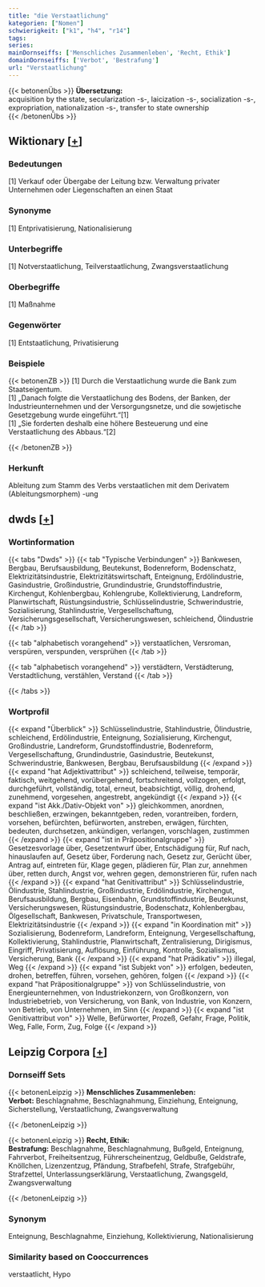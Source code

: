 ```yaml
---
title: "die Verstaatlichung"
kategorien: ["Nomen"]
schwierigkeit: ["k1", "h4", "r14"]
tags:
series:
mainDornseiffs: ['Menschliches Zusammenleben', 'Recht, Ethik']
domainDornseiffs: ['Verbot', 'Bestrafung']
url: "Verstaatlichung"
---
```


{{< betonenÜbs >}}
**Übersetzung:**  
acquisition by the state, secularization -s-, laicization -s-, socialization -s-, expropriation, nationalization -s-, transfer to state ownership  
{{< /betonenÜbs >}}

## Wiktionary [[+](https://de.wiktionary.org/wiki/Verstaatlichung)]

### Bedeutungen
[1] Verkauf oder Übergabe der Leitung bzw. Verwaltung privater Unternehmen oder Liegenschaften an einen Staat  

### Synonyme
[1] Entprivatisierung, Nationalisierung  

### Unterbegriffe
[1] Notverstaatlichung, Teilverstaatlichung, Zwangsverstaatlichung  

### Oberbegriffe
[1] Maßnahme  

### Gegenwörter
[1] Entstaatlichung, Privatisierung  

### Beispiele
{{< betonenZB >}}
[1] Durch die Verstaatlichung wurde die Bank zum Staatseigentum.  
[1] „Danach folgte die Verstaatlichung des Bodens, der Banken, der Industrieunternehmen und der Versorgungsnetze, und die sowjetische Gesetzgebung wurde eingeführt.“[1]  
[1] „Sie forderten deshalb eine höhere Besteuerung und eine Verstaatlichung des Abbaus.“[2]  

{{< /betonenZB >}}
### Herkunft
Ableitung zum Stamm des Verbs verstaatlichen mit dem Derivatem (Ableitungsmorphem) -ung  



## dwds [[+](https://www.dwds.de/wb/Verstaatlichung)]

### Wortinformation
{{< tabs "Dwds" >}}
{{< tab "Typische Verbindungen" >}}
Bankwesen, Bergbau, Berufsausbildung, Beutekunst, Bodenreform, Bodenschatz, Elektrizitätsindustrie, Elektrizitätswirtschaft, Enteignung, Erdölindustrie, Gasindustrie, Großindustrie, Grundindustrie, Grundstoffindustrie, Kirchengut, Kohlenbergbau, Kohlengrube, Kollektivierung, Landreform, Planwirtschaft, Rüstungsindustrie, Schlüsselindustrie, Schwerindustrie, Sozialisierung, Stahlindustrie, Vergesellschaftung, Versicherungsgesellschaft, Versicherungswesen, schleichend, Ölindustrie
{{< /tab >}}

{{< tab "alphabetisch vorangehend" >}}
verstaatlichen, Versroman, verspüren, verspunden, versprühen
{{< /tab >}}

{{< tab "alphabetisch vorangehend" >}}
verstädtern, Verstädterung, Verstadtlichung, verstählen, Verstand
{{< /tab >}}

{{< /tabs >}}

### Wortprofil
{{< expand "Überblick" >}} Schlüsselindustrie, Stahlindustrie, Ölindustrie, schleichend, Erdölindustrie, Enteignung, Sozialisierung, Kirchengut, Großindustrie, Landreform, Grundstoffindustrie, Bodenreform, Vergesellschaftung, Grundindustrie, Gasindustrie, Beutekunst, Schwerindustrie, Bankwesen, Bergbau, Berufsausbildung {{< /expand >}}
{{< expand "hat Adjektivattribut" >}} schleichend, teilweise, temporär, faktisch, weitgehend, vorübergehend, fortschreitend, vollzogen, erfolgt, durchgeführt, vollständig, total, erneut, beabsichtigt, völlig, drohend, zunehmend, vorgesehen, angestrebt, angekündigt {{< /expand >}}
{{< expand "ist Akk./Dativ-Objekt von" >}} gleichkommen, anordnen, beschließen, erzwingen, bekanntgeben, reden, vorantreiben, fordern, vorsehen, befürchten, befürworten, anstreben, erwägen, fürchten, bedeuten, durchsetzen, ankündigen, verlangen, vorschlagen, zustimmen {{< /expand >}}
{{< expand "ist in Präpositionalgruppe" >}} Gesetzesvorlage über, Gesetzentwurf über, Entschädigung für, Ruf nach, hinauslaufen auf, Gesetz über, Forderung nach, Gesetz zur, Gerücht über, Antrag auf, eintreten für, Klage gegen, plädieren für, Plan zur, annehmen über, retten durch, Angst vor, wehren gegen, demonstrieren für, rufen nach {{< /expand >}}
{{< expand "hat Genitivattribut" >}} Schlüsselindustrie, Ölindustrie, Stahlindustrie, Großindustrie, Erdölindustrie, Kirchengut, Berufsausbildung, Bergbau, Eisenbahn, Grundstoffindustrie, Beutekunst, Versicherungswesen, Rüstungsindustrie, Bodenschatz, Kohlenbergbau, Ölgesellschaft, Bankwesen, Privatschule, Transportwesen, Elektrizitätsindustrie {{< /expand >}}
{{< expand "in Koordination mit" >}} Sozialisierung, Bodenreform, Landreform, Enteignung, Vergesellschaftung, Kollektivierung, Stahlindustrie, Planwirtschaft, Zentralisierung, Dirigismus, Eingriff, Privatisierung, Auflösung, Einführung, Kontrolle, Sozialismus, Versicherung, Bank {{< /expand >}}
{{< expand "hat Prädikativ" >}} illegal, Weg {{< /expand >}}
{{< expand "ist Subjekt von" >}} erfolgen, bedeuten, drohen, betreffen, führen, vorsehen, gehören, folgen {{< /expand >}}
{{< expand "hat Präpositionalgruppe" >}} von Schlüsselindustrie, von Energieunternehmen, von Industriekonzern, von Großkonzern, von Industriebetrieb, von Versicherung, von Bank, von Industrie, von Konzern, von Betrieb, von Unternehmen, im Sinn {{< /expand >}}
{{< expand "ist Genitivattribut von" >}} Welle, Befürworter, Prozeß, Gefahr, Frage, Politik, Weg, Falle, Form, Zug, Folge {{< /expand >}}

## Leipzig Corpora [[+](https://corpora.uni-leipzig.de/en/res?word=Verstaatlichung&corpusId=deu_newscrawl-public_2018)]

### Dornseiff Sets
{{< betonenLeipzig >}}
**Menschliches Zusammenleben:**  
**Verbot:** Beschlagnahme, Beschlagnahmung, Einziehung, Enteignung, Sicherstellung, Verstaatlichung, Zwangsverwaltung  

{{< /betonenLeipzig >}}


{{< betonenLeipzig >}}
**Recht, Ethik:**  
**Bestrafung:** Beschlagnahme, Beschlagnahmung, Bußgeld, Enteignung, Fahrverbot, Freiheitsentzug, Führerscheinentzug, Geldbuße, Geldstrafe, Knöllchen, Lizenzentzug, Pfändung, Strafbefehl, Strafe, Strafgebühr, Strafzettel, Unterlassungserklärung, Verstaatlichung, Zwangsgeld, Zwangsverwaltung  

{{< /betonenLeipzig >}}

### Synonym
Enteignung, Beschlagnahme, Einziehung, Kollektivierung, Nationalisierung


### Similarity based on Cooccurrences
verstaatlicht, Hypo

